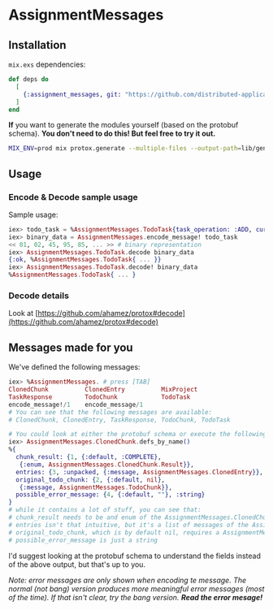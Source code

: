 # AssignmentMessages

## Installation

`mix.exs` dependencies:

```elixir
def deps do
  [
    {:assignment_messages, git: "https://github.com/distributed-applications-2021/assignment-messages", branch: "main"}
  ]
end
```

__If__ you want to generate the modules yourself (based on the protobuf schema). __You don't need to do this! But feel free to try it out.__

```bash
MIX_ENV=prod mix protox.generate --multiple-files --output-path=lib/generated protobuf_schemas.proto
```

## Usage

### Encode & Decode sample usage

Sample usage:

```elixir
iex> todo_task = %AssignmentMessages.TodoTask{task_operation: :ADD, currency_pair: "BTC_USDT", from_unix_ts: DateTime.utc_now() |> DateTime.to_unix, until_unix_ts: DateTime.utc_now() |> DateTime.to_unix, task_uuid: "something very unique"}
iex> binary_data = AssignmentMessages.encode_message! todo_task
<< 01, 02, 45, 95, 85, ... >> # binary representation
iex> AssignmentMessages.TodoTask.decode binary_data
{:ok, %AssignmentMessages.TodoTask{ ... }}
iex> AssignmentMessages.TodoTask.decode! binary_data
%AssignmentMessages.TodoTask{ ... }
```

### Decode details

Look at [https://github.com/ahamez/protox#decode](https://github.com/ahamez/protox#decode)

## Messages made for you

We've defined the following messages:

```elixir
iex> %AssignmentMessages. # press [TAB]
ClonedChunk          ClonedEntry          MixProject
TaskResponse         TodoChunk            TodoTask
encode_message!/1    encode_message/1
# You can see that the following messages are available:
# ClonedChunk, ClonedEntry, TaskResponse, TodoChunk, TodoTask

# You could look at either the protobuf schema or execute the following:
iex> AssignmentMessages.ClonedChunk.defs_by_name()
%{
  chunk_result: {1, {:default, :COMPLETE},
   {:enum, AssignmentMessages.ClonedChunk.Result}},
  entries: {3, :unpacked, {:message, AssignmentMessages.ClonedEntry}},
  original_todo_chunk: {2, {:default, nil},
   {:message, AssignmentMessages.TodoChunk}},
  possible_error_message: {4, {:default, ""}, :string}
}
# while it contains a lot of stuff, you can see that:
# chunk_result needs to be and enum of the AssignmentMessages.ClonedChunk.Result struct.
# entries isn't that intuitive, but it's a list of messages of the AssignmentMessages.ClonedEntry struct.
# original_todo_chunk, which is by default nil, requires a AssignmentMessages.TodoChunk struct
# possible_error_message is just a string
```

I'd suggest looking at the protobuf schema to understand the fields instead of the above output, but that's up to you.

_Note: error messages are only shown when encoding te message. The normal (not bang) version produces more meaningful error messages (most of the time). If that isn't clear, try the bang version. __Read the error mesage!___
